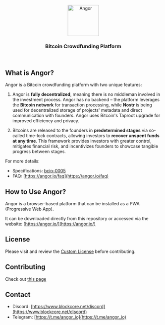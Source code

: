 <p align="center">
    <img src="https://github.com/miwahn/angor/raw/patch-1/src/Angor/Client/wwwroot/angor-logo.svg" height="100" alt="Angor" />
</p>
<h3 align="center">
    Bitcoin Crowdfunding Platform
</h3>

<br>

## What is Angor?

Angor is a Bitcoin crowdfunding platform with two unique features:

1. Angor is **fully decentralized**, meaning there is no middleman involved in the investment process. Angor has no backend – the platform leverages the **Bitcoin network** for transaction processing, while **Nostr** is being used for decentralized storage of projects' metadata and direct communication with founders. Angor uses Bitcoin's Taproot upgrade for improved efficiency and privacy.

2. Bitcoins are released to the founders in **predetermined stages** via so-called time-lock contracts, allowing investors to **recover unspent funds at any time**. This framework provides investors with greater control, mitigates financial risk, and incentivizes founders to showcase tangible progress between stages.

For more details:
* Specifications: [bcip-0005](https://github.com/block-core/bcips/blob/main/bcip-0005.md)
* FAQ: [https://angor.io/faq](https://angor.io/faq)

## How to Use Angor?

Angor is a browser-based platform that can be installed as a PWA (Progressive Web App).

It can be downloaded directly from this repository or accessed via the website: [https://angor.io/](https://angor.io/)

## License
Please visit and review the [Custom License](/LICENSE) before contributing.

## Contributing

Check out [this page](/DEVELOPER.MD)

## Contact
* Discord: [https://www.blockcore.net/discord](https://www.blockcore.net/discord)
* Telegram: [https://t.me/angor_io](https://t.me/angor_io)
